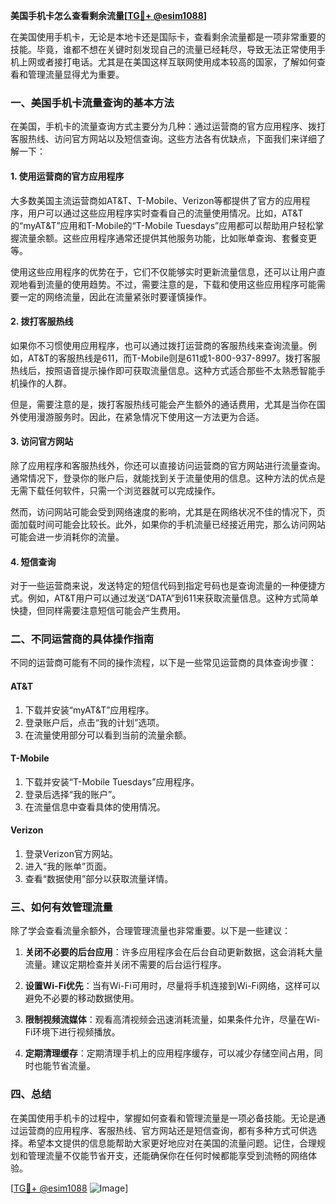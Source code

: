 **美国手机卡怎么查看剩余流量[[TG💪+ @esim1088](https://t.me/s/esim1088)]**

在美国使用手机卡，无论是本地卡还是国际卡，查看剩余流量都是一项非常重要的技能。毕竟，谁都不想在关键时刻发现自己的流量已经耗尽，导致无法正常使用手机上网或者接打电话。尤其是在美国这样互联网使用成本较高的国家，了解如何查看和管理流量显得尤为重要。

### 一、美国手机卡流量查询的基本方法

在美国，手机卡的流量查询方式主要分为几种：通过运营商的官方应用程序、拨打客服热线、访问官方网站以及短信查询。这些方法各有优缺点，下面我们来详细了解一下：

#### 1. 使用运营商的官方应用程序

大多数美国主流运营商如AT&T、T-Mobile、Verizon等都提供了官方的应用程序，用户可以通过这些应用程序实时查看自己的流量使用情况。比如，AT&T的“myAT&T”应用和T-Mobile的“T-Mobile Tuesdays”应用都可以帮助用户轻松掌握流量余额。这些应用程序通常还提供其他服务功能，比如账单查询、套餐变更等。

使用这些应用程序的优势在于，它们不仅能够实时更新流量信息，还可以让用户直观地看到流量的使用趋势。不过，需要注意的是，下载和使用这些应用程序可能需要一定的网络流量，因此在流量紧张时要谨慎操作。

#### 2. 拨打客服热线

如果你不习惯使用应用程序，也可以通过拨打运营商的客服热线来查询流量。例如，AT&T的客服热线是611，而T-Mobile则是611或1-800-937-8997。拨打客服热线后，按照语音提示操作即可获取流量信息。这种方式适合那些不太熟悉智能手机操作的人群。

但是，需要注意的是，拨打客服热线可能会产生额外的通话费用，尤其是当你在国外使用漫游服务时。因此，在紧急情况下使用这一方法更为合适。

#### 3. 访问官方网站

除了应用程序和客服热线外，你还可以直接访问运营商的官方网站进行流量查询。通常情况下，登录你的账户后，就能找到关于流量使用的信息。这种方法的优点是无需下载任何软件，只需一个浏览器就可以完成操作。

然而，访问网站可能会受到网络速度的影响，尤其是在网络状况不佳的情况下，页面加载时间可能会比较长。此外，如果你的手机流量已经接近用完，那么访问网站可能会进一步消耗你的流量。

#### 4. 短信查询

对于一些运营商来说，发送特定的短信代码到指定号码也是查询流量的一种便捷方式。例如，AT&T用户可以通过发送“DATA”到611来获取流量信息。这种方式简单快捷，但同样需要注意短信可能会产生费用。

### 二、不同运营商的具体操作指南

不同的运营商可能有不同的操作流程，以下是一些常见运营商的具体查询步骤：

#### AT&T

1. 下载并安装“myAT&T”应用程序。
2. 登录账户后，点击“我的计划”选项。
3. 在流量使用部分可以看到当前的流量余额。

#### T-Mobile

1. 下载并安装“T-Mobile Tuesdays”应用程序。
2. 登录后选择“我的账户”。
3. 在流量信息中查看具体的使用情况。

#### Verizon

1. 登录Verizon官方网站。
2. 进入“我的账单”页面。
3. 查看“数据使用”部分以获取流量详情。

### 三、如何有效管理流量

除了学会查看流量余额外，合理管理流量也非常重要。以下是一些建议：

1. **关闭不必要的后台应用**：许多应用程序会在后台自动更新数据，这会消耗大量流量。建议定期检查并关闭不需要的后台运行程序。
   
2. **设置Wi-Fi优先**：当有Wi-Fi可用时，尽量将手机连接到Wi-Fi网络，这样可以避免不必要的移动数据使用。

3. **限制视频流媒体**：观看高清视频会迅速消耗流量，如果条件允许，尽量在Wi-Fi环境下进行视频播放。

4. **定期清理缓存**：定期清理手机上的应用程序缓存，可以减少存储空间占用，同时也能节省流量。

### 四、总结

在美国使用手机卡的过程中，掌握如何查看和管理流量是一项必备技能。无论是通过运营商的应用程序、客服热线、官方网站还是短信查询，都有多种方式可供选择。希望本文提供的信息能帮助大家更好地应对在美国的流量问题。记住，合理规划和管理流量不仅能节省开支，还能确保你在任何时候都能享受到流畅的网络体验。

[[TG💪+ @esim1088](https://t.me/s/esim1088) ![Image](https://i.postimg.cc/4NQfJmqS/Snipaste-2025-05-13-00-14-12.png)]